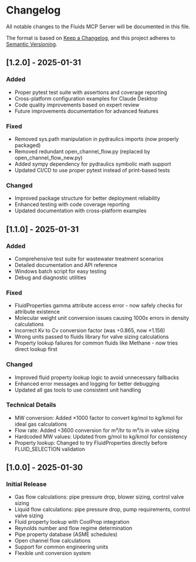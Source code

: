 # Changelog

All notable changes to the Fluids MCP Server will be documented in this file.

The format is based on [Keep a Changelog](https://keepachangelog.com/en/1.0.0/),
and this project adheres to [Semantic Versioning](https://semver.org/spec/v2.0.0.html).

## [1.2.0] - 2025-01-31

### Added
- Proper pytest test suite with assertions and coverage reporting
- Cross-platform configuration examples for Claude Desktop
- Code quality improvements based on expert review
- Future improvements documentation for advanced features

### Fixed
- Removed sys.path manipulation in pydraulics imports (now properly packaged)
- Removed redundant open_channel_flow.py (replaced by open_channel_flow_new.py)
- Added sympy dependency for pydraulics symbolic math support
- Updated CI/CD to use proper pytest instead of print-based tests

### Changed
- Improved package structure for better deployment reliability
- Enhanced testing with code coverage reporting
- Updated documentation with cross-platform examples

## [1.1.0] - 2025-01-31

### Added
- Comprehensive test suite for wastewater treatment scenarios
- Detailed documentation and API reference
- Windows batch script for easy testing
- Debug and diagnostic utilities

### Fixed
- FluidProperties gamma attribute access error - now safely checks for attribute existence
- Molecular weight unit conversion issues causing 1000x errors in density calculations
- Incorrect Kv to Cv conversion factor (was ÷0.865, now ×1.156)
- Wrong units passed to fluids library for valve sizing calculations
- Property lookup failures for common fluids like Methane - now tries direct lookup first

### Changed
- Improved fluid property lookup logic to avoid unnecessary fallbacks
- Enhanced error messages and logging for better debugging
- Updated all gas tools to use consistent unit handling

### Technical Details
- MW conversion: Added ×1000 factor to convert kg/mol to kg/kmol for ideal gas calculations
- Flow rate: Added ÷3600 conversion for m³/hr to m³/s in valve sizing
- Hardcoded MW values: Updated from g/mol to kg/kmol for consistency
- Property lookup: Changed to try FluidProperties directly before FLUID_SELECTION validation

## [1.0.0] - 2025-01-30

### Initial Release
- Gas flow calculations: pipe pressure drop, blower sizing, control valve sizing
- Liquid flow calculations: pipe pressure drop, pump requirements, control valve sizing
- Fluid property lookup with CoolProp integration
- Reynolds number and flow regime determination
- Pipe property database (ASME schedules)
- Open channel flow calculations
- Support for common engineering units
- Flexible unit conversion system